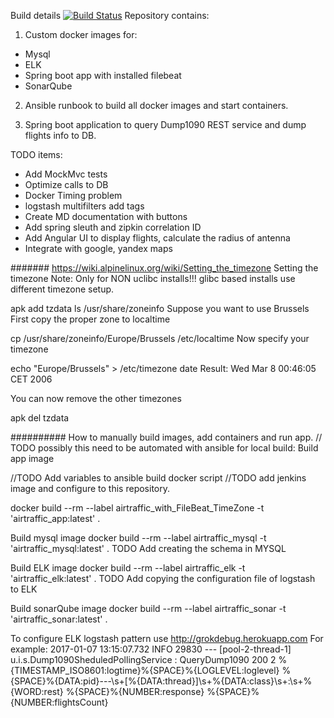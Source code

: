Build details
[![Build Status](https://travis-ci.org/tsypuk/airtraffic.svg?branch=master)](https://travis-ci.org/tsypuk/airtraffic)
Repository contains:

1. Custom docker images for:

<ul>
<li>Mysql</li>
<li>ELK</li>
<li>Spring boot app with installed filebeat</li>
<li>SonarQube</li>
</ul>

2. Ansible runbook to build all docker images and start containers.

3. Spring boot application to query Dump1090 REST service and dump flights info to DB.

TODO items:
<ul>
<li>Add MockMvc tests</li>
<li>Optimize calls to DB</li>
<li>Docker Timing problem</li>
<li>logstash multifilters add tags</li>
<li>Create MD documentation with buttons</li>
<li>Add spring sleuth and zipkin correlation ID</li>
<li>Add Angular UI to display flights, calculate the radius of antenna</li>
<li>Integrate with google, yandex maps</li>
</ul>


#######
https://wiki.alpinelinux.org/wiki/Setting_the_timezone
Setting the timezone
Note: Only for NON uclibc installs!!!
glibc based installs use different timezone setup.

apk add tzdata
ls /usr/share/zoneinfo
Suppose you want to use Brussels First copy the proper zone to localtime

cp /usr/share/zoneinfo/Europe/Brussels /etc/localtime
Now specify your timezone

echo "Europe/Brussels" >  /etc/timezone
date
Result: Wed Mar 8 00:46:05 CET 2006

You can now remove the other timezones

apk del tzdata

##########
How to manually build images, add containers and run app.
// TODO possibly this need to be automated with ansible for local build:
Build app image

//TODO Add variables to ansible build docker script
//TODO add jenkins image and configure to this repository.

docker build --rm --label airtraffic_with_FileBeat_TimeZone -t 'airtraffic_app:latest' .

Build mysql image
docker build --rm --label airtraffic_mysql -t 'airtraffic_mysql:latest' .
TODO Add creating the schema in MYSQL

Build ELK image
docker build --rm --label airtraffic_elk -t 'airtraffic_elk:latest' .
TODO Add copying the configuration file of logstash to ELK

Build sonarQube image
docker build --rm --label airtraffic_sonar -t 'airtraffic_sonar:latest' .

To configure ELK logstash pattern use http://grokdebug.herokuapp.com
For example:
2017-01-07 13:15:07.732  INFO 29830 --- [pool-2-thread-1] u.i.s.Dump1090SheduledPollingService     : QueryDump1090 200 2
%{TIMESTAMP_ISO8601:logtime}%{SPACE}%{LOGLEVEL:loglevel} %{SPACE}%{DATA:pid}---\s+\[%{DATA:thread}\]\s+%{DATA:class}\s+:\s+%{WORD:rest} %{SPACE}%{NUMBER:response} %{SPACE}%{NUMBER:flightsCount}



